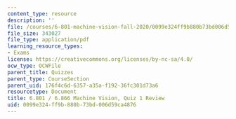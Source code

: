 ```yaml
---
content_type: resource
description: ''
file: /courses/6-801-machine-vision-fall-2020/0099e324ff9b880b73bd006d59ca4876_MIT6_801F20_review1.pdf
file_size: 343027
file_type: application/pdf
learning_resource_types:
- Exams
license: https://creativecommons.org/licenses/by-nc-sa/4.0/
ocw_type: OCWFile
parent_title: Quizzes
parent_type: CourseSection
parent_uid: 176f4c6d-6357-a35a-f192-36fc301d73a6
resourcetype: Document
title: 6.801 / 6.866 Machine Vision, Quiz 1 Review
uid: 0099e324-ff9b-880b-73bd-006d59ca4876
---
```

